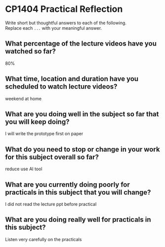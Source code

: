# CP1404 Practical Reflection

Write short but thoughtful answers to each of the following.  
Replace each `...` with your meaningful answer.

## What percentage of the lecture videos have you watched so far?

80%

## What time, location and duration have you scheduled to watch lecture videos?

weekend at home

## What are you doing well in the subject so far that you will keep doing?

I will write the prototype first on paper

## What do you need to stop or change in your work for this subject overall so far?

reduce use AI tool

## What are you currently doing poorly for practicals in this subject that you will change?

I did not read the lecture ppt before practical

## What are you doing really well for practicals in this subject?

Listen very carefully on the practicals
